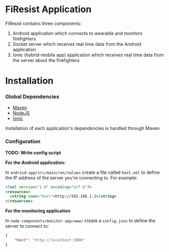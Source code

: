 # FiResist Application

FiResist contains three components:

1. Android application which connects to wearable and monitors firefighters
2. Socket server which receives real time data from the Android application
3. Ionic (hybrid-mobile app) application which receives real time data from the server about the firefighters

# Installation

### Global Dependencies

- [Maven](https://maven.apache.org/)
- [NodeJS](https://nodejs.org/en/)
- [Ionic](http://ionicframework.com/)

Installation of each application's dependencies is handled through Maven.

### Configuration

**TODO: Write config script**

**For the Android application:**

In `android-app/src/main/res/values` create a file called `host.xml` to define the IP address of the server you're connecting to. For example:

```xml
<?xml version="1.0" encoding="utf-8"?>
<resources>
  <string name="host">http://192.168.1.1</string>
</resources>
```

**For the monitoring application**

In `node-components/monitor-app/www/` create a `config.json` to define the server to connect to:

```json
{
	"host": "http://localhost:3000"
}
```

